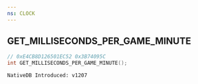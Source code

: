```yaml
---
ns: CLOCK
---
```

## GET_MILLISECONDS_PER_GAME_MINUTE

```c
// 0xE4CB8D126501EC52 0x3B74095C
int GET_MILLISECONDS_PER_GAME_MINUTE();
```

```
NativeDB Introduced: v1207
```

